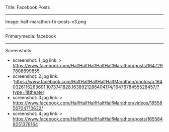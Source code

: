 Title: Facebook Posts

----

Image: half-marathon-fb-posts-v3.png

----

Primarymedia: facebook

----

Screenshots: 

- 
  screenshot: 1.jpg
  link: >
    https://www.facebook.com/HalfHalfHalfHalfHalfMarathon/posts/1647297808899855
- 
  screenshot: 2.jpg
  link: 'https://www.facebook.com/HalfHalfHalfHalfHalfMarathon/photos/a.1640326116263691.1073741828.1638921286404174/1647678455528457/?type=1&theater'
- 
  screenshot: 3.jpg
  link: >
    https://www.facebook.com/HalfHalfHalfHalfHalfMarathon/videos/1655856704710632/
- 
  screenshot: 4.jpg
  link: >
    https://www.facebook.com/HalfHalfHalfHalfHalfMarathon/posts/1655848051378164